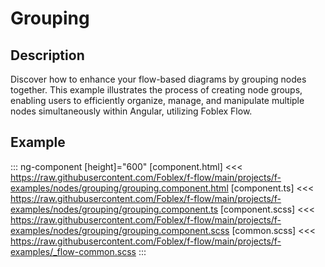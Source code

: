 ﻿# Grouping

## Description

Discover how to enhance your flow-based diagrams by grouping nodes together. This example illustrates the process of creating node groups, enabling users to efficiently organize, manage, and manipulate multiple nodes simultaneously within Angular, utilizing Foblex Flow.

## Example

::: ng-component <grouping></grouping> [height]="600"
[component.html] <<< https://raw.githubusercontent.com/Foblex/f-flow/main/projects/f-examples/nodes/grouping/grouping.component.html
[component.ts] <<< https://raw.githubusercontent.com/Foblex/f-flow/main/projects/f-examples/nodes/grouping/grouping.component.ts
[component.scss] <<< https://raw.githubusercontent.com/Foblex/f-flow/main/projects/f-examples/nodes/grouping/grouping.component.scss
[common.scss] <<< https://raw.githubusercontent.com/Foblex/f-flow/main/projects/f-examples/_flow-common.scss
:::



